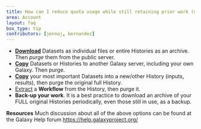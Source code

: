```yaml
---
title: How can I reduce quota usage while still retaining prior work (data, tools, methods)?
area: Account
layout: faq
box_type: tip
contributors: [jennaj, bernandez]
---
```

* [**Download**](https://training.galaxyproject.org/training-material/faqs/galaxy/datasets_download_datasets.html) Datasets as individual files or entire Histories as an archive. Then *purge* them from the public server.
* [**Copy**](https://training.galaxyproject.org/training-material/faqs/galaxy/histories_copy_dataset.html) Datasets or Histories to another Galaxy server, including your own Galaxy. Then purge.
* [**Copy**](https://training.galaxyproject.org/training-material/faqs/galaxy/histories_copy_dataset.html) your most important Datasets into a new/other History (inputs, results), then purge the original full History.
* [Extract](https://training.galaxyproject.org/training-material/faqs/galaxy/workflows_extract_from_history.html) a **Workflow** from the History, then purge it. 
* **Back-up your work**. It is a best practice to download an archive of your FULL original Histories periodically, even those still in use, as a backup.

**Resources** Much discussion about all of the above options can be found at the Galaxy Help forum https://help.galaxyproject.org/
